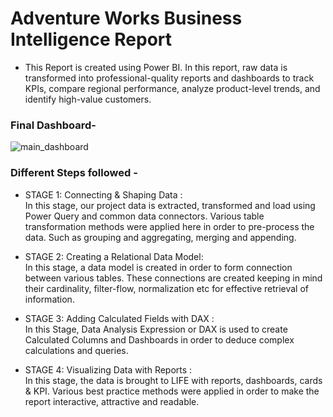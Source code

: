 # Adventure Works Business Intelligence Report

* This Report is created using Power BI. In this report, raw data is transformed into professional-quality reports and dashboards to track KPIs, compare regional performance, analyze product-level trends, and identify high-value customers.
### Final Dashboard-  

![main_dashboard](https://github.com/rajnishdas91/AdventureWorks_BI_Report/assets/146939399/96660a23-65e1-420b-af53-9fa3fb4b3f5e)  
  
### Different Steps followed -  
* STAGE 1: Connecting & Shaping Data :  
In this stage, our project data is extracted, transformed and load using Power Query and common data connectors. Various table transformation methods were applied here in order to pre-process the data. Such as grouping and aggregating, merging and appending. 


* STAGE 2: Creating a Relational Data Model:  
In this stage, a data model is created in order to form connection between various tables. These connections are created keeping in mind their cardinality, filter-flow, normalization etc for effective retrieval of information.

* STAGE 3: Adding Calculated Fields with DAX :  
In this Stage, Data Analysis Expression or DAX is used to create Calculated Columns and Dashboards in order to deduce complex calculations and queries.  

* STAGE 4: Visualizing Data with Reports :  
In this stage, the data is brought to LIFE with reports, dashboards, cards & KPI. Various best practice methods were applied in order to make the report interactive, attractive and readable.
